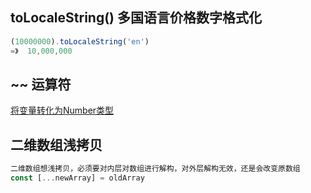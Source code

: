 ## toLocaleString() 多国语言价格数字格式化
```js
(10000000).toLocaleString('en')
=》  10,000,000
```

## ~~ 运算符
[将变量转化为Number类型](https://blog.csdn.net/weixin_37710888/article/details/82587296)

## 二维数组浅拷贝
```js
二维数组想浅拷贝，必须要对内层对数组进行解构，对外层解构无效，还是会改变原数组
const [...newArray] = oldArray
```